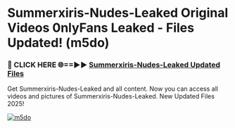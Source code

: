 # Summerxiris-Nudes-Leaked Original Videos 0nlyFans Leaked - Files Updated! (m5do)

<h3>🔴 CLICK HERE 🌐==►► <a href="https://tinyurl.com/5h6xmrr3" rel="nofollow">Summerxiris-Nudes-Leaked Updated Files</a></h3>

Get Summerxiris-Nudes-Leaked and all content. Now you can access all videos and pictures of Summerxiris-Nudes-Leaked. New Updated Files 2025!

[![m5do](https://i.imgur.com/KVD873Z.gif)](https://tinyurl.com/5h6xmrr3)
